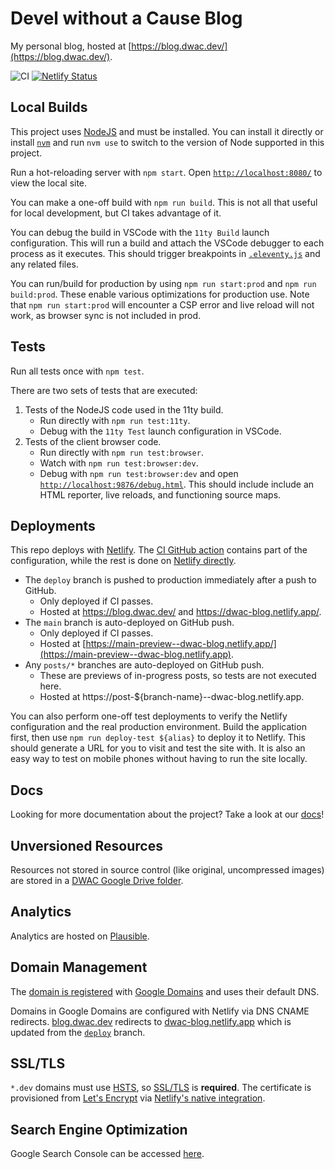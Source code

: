 # Devel without a Cause Blog

My personal blog, hosted at [https://blog.dwac.dev/](https://blog.dwac.dev/).

<!-- status badges for CI and Netlify. -->
![CI](https://github.com/dgp1130/blog/workflows/CI/badge.svg?branch=main)
[![Netlify Status](https://api.netlify.com/api/v1/badges/2911a197-8a53-460c-ad53-016372148b01/deploy-status)](https://app.netlify.com/sites/dwac/deploys)

## Local Builds

This project uses [NodeJS](https://nodejs.org/) and must be installed. You can
install it directly or install [`nvm`](https://github.com/nvm-sh/nvm) and run
`nvm use` to switch to the version of Node supported in this project.

Run a hot-reloading server with `npm start`. Open
[`http://localhost:8080/`](http://localhost:8080/) to view the local site.

You can make a one-off build with `npm run build`. This is not all that useful
for local development, but CI takes advantage of it.

You can debug the build in VSCode with the `11ty Build` launch configuration.
This will run a build and attach the VSCode debugger to each process as it
executes. This should trigger breakpoints in [`.eleventy.js`](.eleventy.js) and
any related files.

You can run/build for production by using `npm run start:prod` and
`npm run build:prod`. These enable various optimizations for production use.
Note that `npm run start:prod` will encounter a CSP error and live reload will
not work, as browser sync is not included in prod.

## Tests

Run all tests once with `npm test`.

There are two sets of tests that are executed:
1. Tests of the NodeJS code used in the 11ty build.
    * Run directly with `npm run test:11ty`.
    * Debug with the `11ty Test` launch configuration in VSCode.
1. Tests of the client browser code.
    * Run directly with `npm run test:browser`.
    * Watch with `npm run test:browser:dev`.
    * Debug with `npm run test:browser:dev` and open
      [`http://localhost:9876/debug.html`](http://localhost:9876/debug.html).
      This should include include an HTML reporter, live reloads, and
      functioning source maps.

## Deployments

This repo deploys with [Netlify](https://netlify.com/). The
[CI GitHub action](.github/workflows/ci.yaml) contains part of the
configuration, while the rest is done on
[Netlify directly](https://app.netlify.com/sites/dwac/).

* The `deploy` branch is pushed to production immediately after a push to
  GitHub.
    * Only deployed if CI passes.
    * Hosted at https://blog.dwac.dev/ and https://dwac-blog.netlify.app/.
* The `main` branch is auto-deployed on GitHub push.
    * Only deployed if CI passes.
    * Hosted at [https://main-preview--dwac-blog.netlify.app/](https://main-preview--dwac-blog.netlify.app).
* Any `posts/*` branches are auto-deployed on GitHub push.
    * These are previews of in-progress posts, so tests are not executed here.
    * Hosted at https://post-${branch-name}--dwac-blog.netlify.app.

You can also perform one-off test deployments to verify the Netlify
configuration and the real production environment. Build the application first,
then use `npm run deploy-test ${alias}` to deploy it to Netlify. This should
generate a URL for you to visit and test the site with. It is also an easy way
to test on mobile phones without having to run the site locally.

## Docs

Looking for more documentation about the project? Take a look at our
[docs](doc/)!

## Unversioned Resources

Resources not stored in source control (like original, uncompressed images) are
stored in a
[DWAC Google Drive folder](https://drive.google.com/drive/folders/1D8nKCF3skWZ65clGnUDk1yrdxJ0zhgIT).

## Analytics

Analytics are hosted on [Plausible](https://plausible.io/).

## Domain Management

The [domain is registered](https://domains.google.com/registrar/dwac.dev) with
[Google Domains](https://domains.google.com/) and uses their default DNS.

Domains in Google Domains are configured with Netlify via DNS CNAME redirects.
[blog.dwac.dev](https://blog.dwac.dev/) redirects to
[dwac-blog.netlify.app](https://dwac-blog.netlify.app/) which is updated from
the [`deploy`](https://github.com/dgp1130/blog/tree/deploy) branch.

## SSL/TLS

`*.dev` domains must use
[HSTS](https://en.wikipedia.org/wiki/HTTP_Strict_Transport_Security), so
[SSL/TLS](https://en.wikipedia.org/wiki/Transport_Layer_Security) is
**required**. The certificate is provisioned from
[Let's Encrypt](https://letsencrypt.org/) via
[Netlify's native integration](https://app.netlify.com/sites/dwac/settings/domain#https).

## Search Engine Optimization

Google Search Console can be accessed
[here](https://search.google.com/search-console?resource_id=sc-domain%3Adwac.dev).
